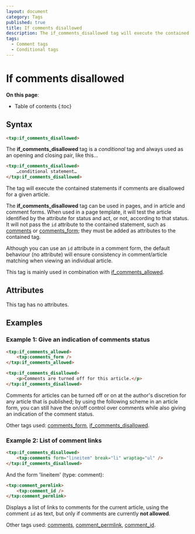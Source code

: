 ```yaml
---
layout: document
category: Tags
published: true
title: If comments disallowed
description: The if_comments_disallowed tag will execute the contained statements if comments are disallowed for a given article.
tags:
  - Comment tags
  - Conditional tags
---
```


# If comments disallowed

**On this page**:

* Table of contents
{:toc}

## Syntax

~~~ html
<txp:if_comments_disallowed>
~~~

The **if_comments_disallowed** tag is a *conditional* tag and always used as an opening and closing pair, like this…

~~~ html
<txp:if_comments_disallowed>
    …conditional statement…
</txp:if_comments_disallowed>
~~~

The tag will execute the contained statements if comments are disallowed for a given article.

The **if_comments_disallowed** tag can be used in pages, and in article and comment forms. When used in a page template, it will test the article identified by the attribute for status and act, or not, according to that status. It will not pass the `id` attribute to the contained statement, such as [comments](/tags/comments) or [comments_form](/tags/comments_form); they must be added as attributes to the contained tag.

Although you can use an `id` attribute in a comment form, the default behaviour (no attribute) will ensure consistency in comment/article matching when viewing an individual article.

This tag is mainly used in combination with [if_comments_allowed](/tags/if_comments_allowed).

## Attributes

This tag has no attributes.

## Examples

### Example 1: Give an indication of comments status

~~~ html
<txp:if_comments_allowed>
    <txp:comments_form />
</txp:if_comments_allowed>

<txp:if_comments_disallowed>
    <p>Comments are turned off for this article.</p>
</txp:if_comments_disallowed>
~~~

Comments for articles can be turned off or on at the author's discretion for any article that is published; by using the following scheme in an article form, you can still have the on/off control over comments while also giving an indication of the comment status.

Other tags used: [comments_form](/tags/comments_form), [if_comments_disallowed](/tags/if_comments_disallowed).

### Example 2: List of comment links

~~~ html
<txp:if_comments_disallowed>
    <txp:comments form="lineitem" break="li" wraptag="ul" />
</txp:if_comments_disallowed>
~~~

And the form 'lineitem' (type: comment):

~~~ html
<txp:comment_permlink>
    <txp:comment_id />
</txp:comment_permlink>
~~~

Displays a list of links to comments for the current article, using the comment `id` as text, but only if comments are currently **not allowed**.

Other tags used: [comments](/tags/comments), [comment_permlink](/tags/comment_permlink), [comment_id](/tags/comment_id).
